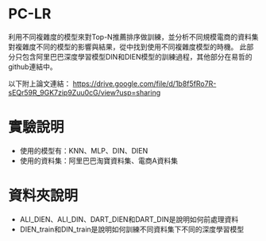 # PC-LR
利用不同複雜度的模型來對Top-N推薦排序做訓練，並分析不同規模電商的資料集對複雜度不同的模型的影響與結果，從中找到使用不同複雜度模型的時機。
此部分只包含阿里巴巴深度學習模型DIN和DIEN模型的訓練過程，其他部分在易哲的github連結中。

以下附上論文連結：
https://drive.google.com/file/d/1b8f5fRo7R-sEQr59R_9GK7zip9Zuu0cG/view?usp=sharing

# 實驗說明
* 使用的模型有：KNN、MLP、DIN、DIEN
* 使用的資料集：阿里巴巴淘寶資料集、電商A資料集

# 資料夾說明
* ALI_DIEN、ALI_DIN、DART_DIEN和DART_DIN是說明如何前處理資料
* DIEN_train和DIN_train是說明如何訓練不同資料集下不同的深度學習模型
